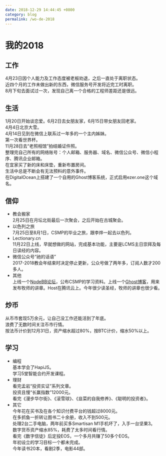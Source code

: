```yaml
---
date: 2018-12-29 14:44:45 +0800
category: blog
permalink: /wo-de-2018
---
```

# 我的2018

## 工作

4月23日因个人能力及工作态度被老板劝退，之后一直处于离职状态。  
近四个月的工作未做出新的东西，微信服务号开发将近完工时离职。  
8月下旬去面试过一次，发现自己离一个合格的工程师差距还是很远。

## 生活

1月20日开始谈恋爱。6月2日去女朋友家，6月15日带女朋友回老家。  
4月4日北京大雪。  
4月14日见到在微信上联系过一年多的一个主内姊妹。  
第一次看世界杯。  
11月28日去“老照相馆”拍结婚证件照。  
整理完自己所有的网络账号：个人邮箱、服务器、域名、微信公众号、微信小程序、腾讯企业邮箱。  
在宜家买了新的床和床垫，重新布置房间。  
生活中总是不断会有无法预料的意外事件。  
在DigitalOcean上搭建了一个自用的Ghost博客系统，正式启用ezer.one这个域名。

## 信仰

- 教会搬家  
2月25日在月坛北街最后一次聚会，之后开始在古城聚会。
- 以色列之旅  
7月25日至8月1日，CSMP的毕业之旅，跟李烨一起去以色列。
- Lectionary.cn  
11月22日上线，早就想做的网站，完成基本功能，主要是LCMS主日崇拜及每日读经的内容。
- 微信公众号“祂的话语”  
2017-2018教会年结束时决定停止更新，公众号做了两年多，订阅人数才200多人。
- 其他  
上线一个[NodeBB论坛](http://forum.hisword.cn)，公布CSMP的学习资料。上线一个[Ghost博客](http://blog.hisword.cn)，用来发布牧师的讲章。Host在腾讯云上。今年很少读圣经，牧师的讲章也很少看。

## 炒币

从币市套现5万余元，让自己没工作还能活到了年底。  
浪费了无数时间关注币市行情。  
按法币计价到12月31日，资产缩水超过80%，按BTC计价，缩水50%以上。

## 学习

- 编程  
基本学会了HapiJS。  
学习5堂智能合约开发课程。
- 理财  
看完孟岩“投资实证”系列文章。  
投资且慢“长赢指数”12000元。  
看完《漫步华尔街》、《滚雪球》、《韭菜的自我修养》、《聪明的投资者》。
- 其它  
今年花在买书及在各个知识付费平台的钱超过8000元。  
在多抓鱼一折转让图书二十余册，收入不到500元。  
处理2台二手电脑，两年前买多Smartisan M1手机坏了，入手一台坚果3。  
数字货币资产缩水85%，耗费了太多时间看行情。  
看完《数字信徒》后定投EOS，一个多月共赚了50多个EOS。  
年初设立的学习目标一个都未完成。  
今年读书20本，看剧2季，电影44部。
